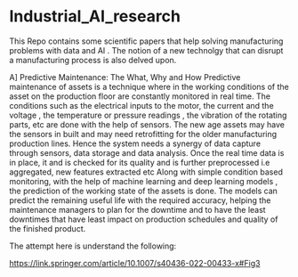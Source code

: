 # Industrial_AI_research
This Repo contains some scientific papers that help solving manufacturing problems with data and AI . The notion of a new technolgy that can disrupt a manufacturing process is also delved upon.

A] Predictive Maintenance:
The What, Why and How
Predictive maintenance of assets is a technique where in the working conditions of the asset on the production floor are constantly monitored in real time. The conditions such as the electrical inputs to the motor, the current and the voltage , the temperature or pressure readings , the vibration of the rotating parts, etc  are done with the help of sensors. The new age assets may have the sensors in built and may need retrofitting for the older manufacturing production lines. Hence the system needs a synergy of data capture through sensors, data storage and data analysis. 
Once the real time data is in place, it and is checked for its quality and is further preprocessed i.e aggregated, new features extracted etc
Along with simple condition based monitoring, with the help of machine learning and deep learning models , the prediction of the working state of the assets is done. The models can predict the remaining useful life with the required accuracy, helping the maintenance managers to plan for the downtime and to have the least downtimes that have least impact on production schedules and quality of the finished product. 

The attempt here is understand the following:

https://link.springer.com/article/10.1007/s40436-022-00433-x#Fig3
